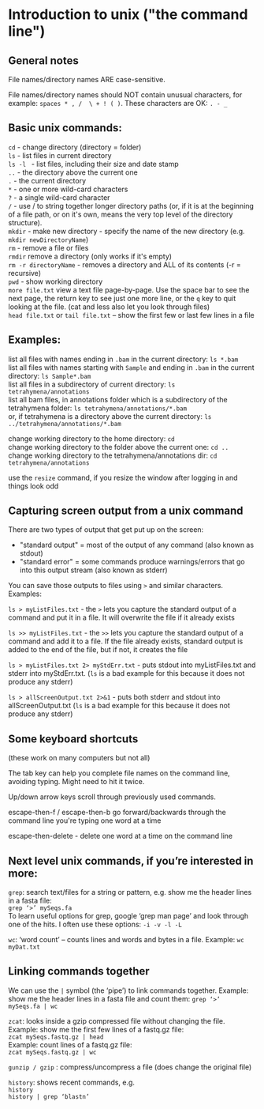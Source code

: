 # Introduction to unix ("the command line")

## General notes

File names/directory names ARE case-sensitive.

File names/directory names should NOT contain unusual characters, for example:  `spaces * , /  \ + ! ( )`. These characters are OK: `. - _`

## Basic unix commands:

`cd` - change directory (directory = folder)  
`ls` - list files in current directory  
`ls -l ` - list files, including their size and date stamp  
`..` - the directory above the current one  
`.` - the current directory  
`*` - one or more wild-card characters  
`?` - a single wild-card character  
`/` - use / to string together longer directory paths (or, if it is at the beginning of a file path, or on it's own, means the very top level of the directory structure).  
`mkdir` - make new directory - specify the name of the new directory (e.g. `mkdir newDirectoryName`)  
`rm` - remove a file or files  
`rmdir` remove a directory (only works if it's empty)  
`rm -r directoryName` - removes a directory and ALL of its contents (-r = recursive)  
`pwd` - show working directory  
`more file.txt` view a text file page-by-page. Use the space bar to see the next page, the return key to see just one more line, or the `q` key to quit looking at the file. (cat and less also let you look through files)  
`head file.txt` or `tail file.txt` – show the first few or last few lines in a file  


## Examples: 
list all files with names ending in `.bam` in the current directory: `ls *.bam`  
list all files with names starting with `Sample` and ending in `.bam` in the current directory: `ls Sample*.bam`  
list all files in a subdirectory of current directory: `ls tetrahymena/annotations`  
list all bam files, in annotations folder which is a subdirectory of the tetrahymena folder: `ls tetrahymena/annotations/*.bam`  
or, if tetrahymena is a directory above the current directory: `ls ../tetrahymena/annotations/*.bam`  

change working directory to the home directory: `cd`  
change working directory to the folder above the current one: `cd ..`  
change working directory to the tetrahymena/annotations dir: `cd tetrahymena/annotations`  

use the `resize` command, if you resize the window after logging in and things look odd

## Capturing screen output from a unix command

There are two types of output that get put up on the screen:   
- "standard output" = most of the output of any command (also known as stdout)  
- "standard error" = some commands produce warnings/errors that go into this output stream (also known as stderr)

You can save those outputs to files using `>` and similar characters. Examples: 

`ls > myListFiles.txt`  - the `>` lets you capture the standard output of a command and put it in a file. It will overwrite the file if it already exists

`ls >> myListFiles.txt`  - the `>>` lets you capture the standard output of a command and add it to a file. If the file already exists, standard output is added to the end of the file, but if not, it creates the file

`ls > myListFiles.txt 2> myStdErr.txt` - puts stdout into myListFiles.txt and stderr into myStdErr.txt.  (`ls` is a bad example for this because it does not produce any stderr)

`ls > allScreenOutput.txt 2>&1`  - puts both stderr and stdout into allScreenOutput.txt  (`ls` is a bad example for this because it does not produce any stderr)


## Some keyboard shortcuts

(these work on many computers but not all)

The tab key can help you complete file names on the command line, avoiding typing. Might need to hit it twice.

Up/down arrow keys scroll through previously used commands.

escape-then-f  / escape-then-b go forward/backwards through the command line you're typing one word at a time

escape-then-delete - delete one word at a time on the command line


## Next level unix commands, if you’re interested in more:

`grep`: search text/files for a string or pattern, e.g. show me the header lines in a fasta file:  
     `grep ‘>’ mySeqs.fa`  
To learn useful options for grep, google ‘grep man page’ and look through one of the hits.  I often use these options: `-i -v -l -L`

`wc`:  ‘word count’ – counts lines and words and bytes in a file. Example: `wc myDat.txt`

## Linking commands together 
We can use the `|` symbol (the ‘pipe’) to link commands together. Example: show me the header lines in a fasta file and count them:
     `grep ‘>’  mySeqs.fa | wc`

`zcat`:  looks inside a gzip compressed file without changing the file.  
Example: show me the first few lines of a fastq.gz file:  
    `zcat mySeqs.fastq.gz | head`  
Example: count lines of a fastq.gz file:  
    `zcat mySeqs.fastq.gz | wc`

`gunzip / gzip` : compress/uncompress a file (does change the original file)

`history`: shows recent commands, e.g.   
    `history`  
    `history | grep ‘blastn’`  



